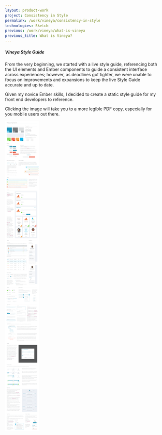 ```yaml
---
layout: product-work
project: Consistency in Style
permalink: /work/vineya/consistency-in-style
technologies: Sketch
previous: /work/vineya/what-is-vineya
previous_title: What is Vineya?
---
```

##### Vineya Style Guide

From the very beginning, we started with a live style guide, referencing both the UI elements and Ember components to guide a consistent interface across experiences; however, as deadlines got tighter, we were unable to focus on improvements and expansions to keep the live Style Guide accurate and up to date.

Given my novice Ember skills, I decided to create a static style guide for my front end developers to reference. 

Clicking the image will take you to a more legible PDF copy, especially for you mobile users out there.

<p class="vineya-style-guide">
    <a href="/images/work/vineya/vineya_style_guide.pdf" target="_blank"><img alt="Vineya Style Guide" src="/images/work/vineya/vineya_style_guide.png"></a>
</p>
